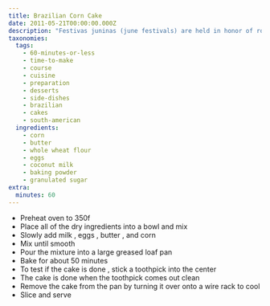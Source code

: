 ```yaml
---
title: Brazilian Corn Cake
date: 2011-05-21T00:00:00.000Z
description: "Festivas juninas (june festivals) are held in honor of roman catholic saints—st. anthony, st. peter, and st. john. brazilians believe st. john protects the corn and green bean harvests, giving them plenty of food in the upcoming year. they celebrate st. john's day with a harvest festival. brazilians like to eat corn, as corn-on-the-cob and popcorn, and corn-based dishes such as corn puddings and corn cake, at all of the festivas juninas. \r\nfrom foodinbrazil.com"
taxonomies:
  tags:
    - 60-minutes-or-less
    - time-to-make
    - course
    - cuisine
    - preparation
    - desserts
    - side-dishes
    - brazilian
    - cakes
    - south-american
  ingredients:
    - corn
    - butter
    - whole wheat flour
    - eggs
    - coconut milk
    - baking powder
    - granulated sugar
extra:
  minutes: 60
---
```

 - Preheat oven to 350f
 - Place all of the dry ingredients into a bowl and mix
 - Slowly add milk , eggs , butter , and corn
 - Mix until smooth
 - Pour the mixture into a large greased loaf pan
 - Bake for about 50 minutes
 - To test if the cake is done , stick a toothpick into the center
 - The cake is done when the toothpick comes out clean
 - Remove the cake from the pan by turning it over onto a wire rack to cool
 - Slice and serve
